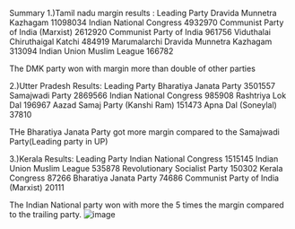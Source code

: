 Summary
1.)Tamil nadu margin results :
Leading Party
Dravida Munnetra Kazhagam                 11098034
Indian National Congress                   4932970
Communist Party of India  (Marxist)        2612920
Communist Party of India                    961756
Viduthalai Chiruthaigal Katchi              484919
Marumalarchi Dravida Munnetra Kazhagam      313094
Indian Union Muslim League                  166782

The DMK party won with margin more than double of other parties

2.)Utter Pradesh Results:
Leading Party
Bharatiya Janata Party            3501557
Samajwadi Party                   2869566
Indian National Congress           985908
Rashtriya Lok Dal                  196967
Aazad Samaj Party (Kanshi Ram)     151473
Apna Dal (Soneylal)                 37810

THe Bharatiya Janata Party got more margin compared to the Samajwadi Party(Leading party in UP)

3.)Kerala Results:
Leading Party
Indian National Congress               1515145
Indian Union Muslim League              535878
Revolutionary Socialist Party           150302
Kerala Congress                          87266
Bharatiya Janata Party                   74686
Communist Party of India  (Marxist)      20111

The Indian National party won with more the 5 times the margin compared to the trailing party.
![image](https://github.com/Ak1704/Election_result_analysis/assets/76145150/68880b04-3ab5-41a0-bd54-d34153e17771)
